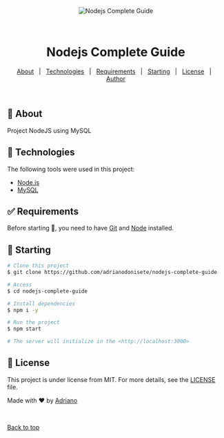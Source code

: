 <div align="center" id="top"> 
  <img src="./.github/app.gif" alt="Nodejs Complete Guide" />

  &#xa0;

  <!-- <a href="https://nodejscompleteguide.netlify.app">Demo</a> -->
</div>

<h1 align="center">Nodejs Complete Guide</h1>

<p align="center">
  <!-- <img alt="Github top language" src="https://img.shields.io/github/languages/top/adrianodonisete/nodejs-complete-guide?color=56BEB8"> -->

  <!-- <img alt="Github language count" src="https://img.shields.io/github/languages/count/adrianodonisete/nodejs-complete-guide?color=56BEB8"> -->

  <!-- <img alt="Repository size" src="https://img.shields.io/github/repo-size/adrianodonisete/nodejs-complete-guide?color=56BEB8"> -->

  <!-- <img alt="License" src="https://img.shields.io/github/license/adrianodonisete/nodejs-complete-guide?color=56BEB8"> -->

  <!-- <img alt="Github issues" src="https://img.shields.io/github/issues/adrianodonisete/nodejs-complete-guide?color=56BEB8" /> -->

  <!-- <img alt="Github forks" src="https://img.shields.io/github/forks/adrianodonisete/nodejs-complete-guide?color=56BEB8" /> -->

  <!-- <img alt="Github stars" src="https://img.shields.io/github/stars/adrianodonisete/nodejs-complete-guide?color=56BEB8" /> -->
</p>

<!-- Status -->

<!-- <h4 align="center"> 
	🚧  Nodejs Complete Guide 🚀 Under construction...  🚧
</h4> 

<hr> -->

<p align="center">
  <a href="#dart-about">About</a> &#xa0; | &#xa0; 
  <!-- <a href="#sparkles-features">Features</a> &#xa0; | &#xa0; -->
  <a href="#rocket-technologies">Technologies</a> &#xa0; | &#xa0;
  <a href="#white_check_mark-requirements">Requirements</a> &#xa0; | &#xa0;
  <a href="#checkered_flag-starting">Starting</a> &#xa0; | &#xa0;
  <a href="#memo-license">License</a> &#xa0; | &#xa0;
  <a href="https://github.com/adrianodonisete" target="_blank">Author</a>
</p>

<br>

## :dart: About ##

Project NodeJS using MySQL

<!-- ## :sparkles: Features ##

:heavy_check_mark: Feature 1;\
:heavy_check_mark: Feature 2;\
:heavy_check_mark: Feature 3; -->

## :rocket: Technologies ##

The following tools were used in this project:

- [Node.js](https://nodejs.org/en/)
- [MySQL](https://www.mysql.com/)

## :white_check_mark: Requirements ##

Before starting :checkered_flag:, you need to have [Git](https://git-scm.com) and [Node](https://nodejs.org/en/) installed.

## :checkered_flag: Starting ##

```bash
# Clone this project
$ git clone https://github.com/adrianodonisete/nodejs-complete-guide

# Access
$ cd nodejs-complete-guide

# Install dependencies
$ npm i -y

# Run the project
$ npm start

# The server will initialize in the <http://localhost:3000>
```

## :memo: License ##

This project is under license from MIT. For more details, see the [LICENSE](LICENSE.md) file.


Made with :heart: by <a href="https://github.com/adrianodonisete" target="_blank">Adriano</a>

&#xa0;

<a href="#top">Back to top</a>
